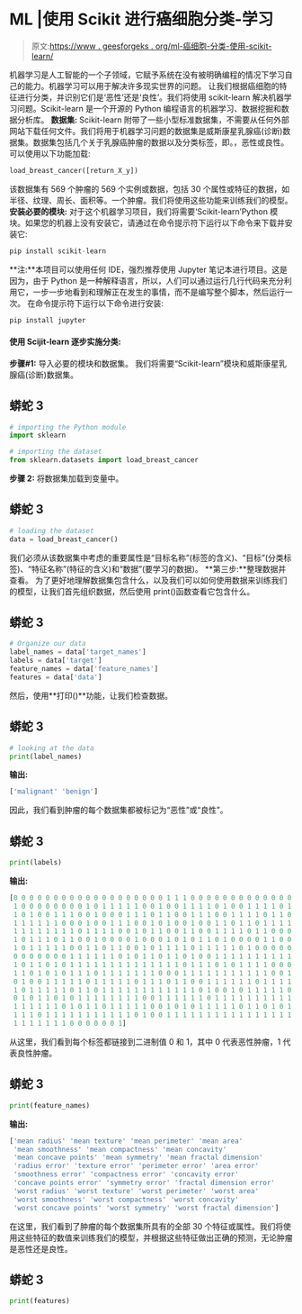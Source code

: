 # ML |使用 Scikit 进行癌细胞分类-学习

> 原文:[https://www . geesforgeks . org/ml-癌细胞-分类-使用-scikit-learn/](https://www.geeksforgeeks.org/ml-cancer-cell-classification-using-scikit-learn/)

机器学习是人工智能的一个子领域，它赋予系统在没有被明确编程的情况下学习自己的能力。机器学习可以用于解决许多现实世界的问题。
让我们根据癌细胞的特征进行分类，并识别它们是‘恶性’还是‘良性’。我们将使用 scikit-learn 解决机器学习问题。Scikit-learn 是一个开源的 Python 编程语言的机器学习、数据挖掘和数据分析库。
**数据集:**
Scikit-learn 附带了一些小型标准数据集，不需要从任何外部网站下载任何文件。我们将用于机器学习问题的数据集是威斯康星乳腺癌(诊断)数据集。数据集包括几个关于乳腺癌肿瘤的数据以及分类标签，即。，恶性或良性。可以使用以下功能加载:

```py
load_breast_cancer([return_X_y])
```

该数据集有 569 个肿瘤的 569 个实例或数据，包括 30 个属性或特征的数据，如半径、纹理、周长、面积等。一个肿瘤。我们将使用这些功能来训练我们的模型。
**安装必要的模块:**
对于这个机器学习项目，我们将需要‘Scikit-learn’Python 模块。如果您的机器上没有安装它，请通过在命令提示符下运行以下命令来下载并安装它:

```py
pip install scikit-learn
```

**注:**本项目可以使用任何 IDE，强烈推荐使用 Jupyter 笔记本进行项目。这是因为，由于 Python 是一种解释语言，所以，人们可以通过运行几行代码来充分利用它，一步一步地看到和理解正在发生的事情，而不是编写整个脚本，然后运行一次。
在命令提示符下运行以下命令进行安装:

```py
pip install jupyter
```

#### 使用 Scijit-learn 逐步实施分类:

**步骤#1:** 导入必要的模块和数据集。
我们将需要“Scikit-learn”模块和威斯康星乳腺癌(诊断)数据集。

## 蟒蛇 3

```py
# importing the Python module
import sklearn

# importing the dataset
from sklearn.datasets import load_breast_cancer
```

**步骤 2:** 将数据集加载到变量中。

## 蟒蛇 3

```py
# loading the dataset
data = load_breast_cancer()
```

我们必须从该数据集中考虑的重要属性是“目标名称”(标签的含义)、“目标”(分类标签)、“特征名称”(特征的含义)和“数据”(要学习的数据)。
**第三步:**整理数据并查看。
为了更好地理解数据集包含什么，以及我们可以如何使用数据来训练我们的模型，让我们首先组织数据，然后使用 print()函数查看它包含什么。

## 蟒蛇 3

```py
# Organize our data
label_names = data['target_names']
labels = data['target']
feature_names = data['feature_names']
features = data['data']
```

然后，使用**打印()**功能，让我们检查数据。

## 蟒蛇 3

```py
# looking at the data
print(label_names)
```

**输出:**

```py
['malignant' 'benign']
```

因此，我们看到肿瘤的每个数据集都被标记为“恶性”或“良性”。

## 蟒蛇 3

```py
print(labels)
```

**输出:**

```py
[0 0 0 0 0 0 0 0 0 0 0 0 0 0 0 0 0 0 0 1 1 1 0 0 0 0 0 0 0 0 0 0 0 0 0 0 0
 1 0 0 0 0 0 0 0 0 1 0 1 1 1 1 1 0 0 1 0 0 1 1 1 1 0 1 0 0 1 1 1 1 0 1 0 0
 1 0 1 0 0 1 1 1 0 0 1 0 0 0 1 1 1 0 1 1 0 0 1 1 1 0 0 1 1 1 1 0 1 1 0 1 1
 1 1 1 1 1 1 0 0 0 1 0 0 1 1 1 0 0 1 0 1 0 0 1 0 0 1 1 0 1 1 0 1 1 1 1 0 1
 1 1 1 1 1 1 1 1 0 1 1 1 1 0 0 1 0 1 1 0 0 1 1 0 0 1 1 1 1 0 1 1 0 0 0 1 0
 1 0 1 1 1 0 1 1 0 0 1 0 0 0 0 1 0 0 0 1 0 1 0 1 1 0 1 0 0 0 0 1 1 0 0 1 1
 1 0 1 1 1 1 1 0 0 1 1 0 1 1 0 0 1 0 1 1 1 1 0 1 1 1 1 1 0 1 0 0 0 0 0 0 0
 0 0 0 0 0 0 0 1 1 1 1 1 1 0 1 0 1 1 0 1 1 0 1 0 0 1 1 1 1 1 1 1 1 1 1 1 1
 1 0 1 1 0 1 0 1 1 1 1 1 1 1 1 1 1 1 1 1 1 0 1 1 1 0 1 0 1 1 1 1 0 0 0 1 1
 1 1 0 1 0 1 0 1 1 1 0 1 1 1 1 1 1 1 0 0 0 1 1 1 1 1 1 1 1 1 1 1 0 0 1 0 0
 0 1 0 0 1 1 1 1 1 0 1 1 1 1 1 0 1 1 1 0 1 1 0 0 1 1 1 1 1 1 0 1 1 1 1 1 1
 1 0 1 1 1 1 1 0 1 1 0 1 1 1 1 1 1 1 1 1 1 1 1 0 1 0 0 1 0 1 1 1 1 1 0 1 1
 0 1 0 1 1 0 1 0 1 1 1 1 1 1 1 1 0 0 1 1 1 1 1 1 0 1 1 1 1 1 1 1 1 1 1 0 1
 1 1 1 1 1 1 0 1 0 1 1 0 1 1 1 1 1 0 0 1 0 1 0 1 1 1 1 1 0 1 1 0 1 0 1 0 0
 1 1 1 0 1 1 1 1 1 1 1 1 1 1 1 0 1 0 0 1 1 1 1 1 1 1 1 1 1 1 1 1 1 1 1 1 1
 1 1 1 1 1 1 1 0 0 0 0 0 0 1]
```

从这里，我们看到每个标签都链接到二进制值 0 和 1，其中 0 代表恶性肿瘤，1 代表良性肿瘤。

## 蟒蛇 3

```py
print(feature_names)
```

**输出:**

```py
['mean radius' 'mean texture' 'mean perimeter' 'mean area'
 'mean smoothness' 'mean compactness' 'mean concavity'
 'mean concave points' 'mean symmetry' 'mean fractal dimension'
 'radius error' 'texture error' 'perimeter error' 'area error'
 'smoothness error' 'compactness error' 'concavity error'
 'concave points error' 'symmetry error' 'fractal dimension error'
 'worst radius' 'worst texture' 'worst perimeter' 'worst area'
 'worst smoothness' 'worst compactness' 'worst concavity'
 'worst concave points' 'worst symmetry' 'worst fractal dimension']
```

在这里，我们看到了肿瘤的每个数据集所具有的全部 30 个特征或属性。我们将使用这些特征的数值来训练我们的模型，并根据这些特征做出正确的预测，无论肿瘤是恶性还是良性。

## 蟒蛇 3

```py
print(features)
```